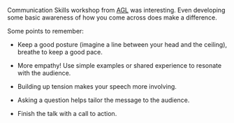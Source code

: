 Communication Skills workshop from [AGL][] was interesting. Even
developing some basic awareness of how you come across does make a
difference.

Some points to remember:

- Keep a good posture (imagine a line between your head and the
  ceiling), breathe to keep a good pace.

- More empathy! Use simple examples or shared experience to resonate
  with the audience.

- Building up tension makes your speech more involving.

- Asking a question helps tailor the message to the audience.

- Finish the talk with a call to action.

[agl]: https://www.aglcomms.com/
